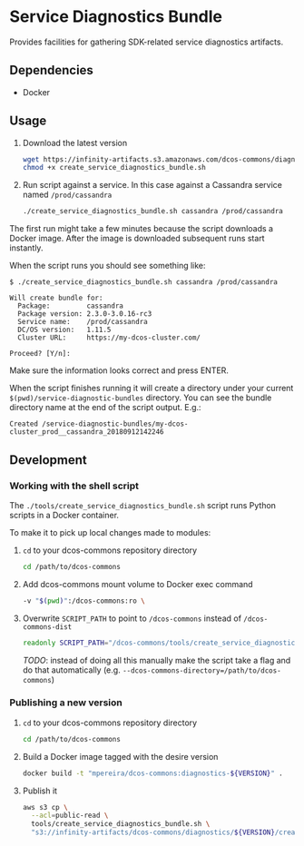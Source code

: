 # Service Diagnostics Bundle

Provides facilities for gathering SDK-related service diagnostics artifacts.

## Dependencies
- Docker

## Usage

1. Download the latest version

   ```bash
   wget https://infinity-artifacts.s3.amazonaws.com/dcos-commons/diagnostics/v0.1.0/create_service_diagnostics_bundle.sh
   chmod +x create_service_diagnostics_bundle.sh
   ```

1. Run script against a service. In this case against a Cassandra service named `/prod/cassandra`

   ```bash
   ./create_service_diagnostics_bundle.sh cassandra /prod/cassandra
   ```

The first run might take a few minutes because the script downloads a Docker image. After the image is downloaded
subsequent runs start instantly.

When the script runs you should see something like:
```
$ ./create_service_diagnostics_bundle.sh cassandra /prod/cassandra

Will create bundle for:
  Package:         cassandra
  Package version: 2.3.0-3.0.16-rc3
  Service name:    /prod/cassandra
  DC/OS version:   1.11.5
  Cluster URL:     https://my-dcos-cluster.com/

Proceed? [Y/n]:
```

Make sure the information looks correct and press ENTER.

When the script finishes running it will create a directory under your current `$(pwd)/service-diagnostic-bundles`
directory. You can see the bundle directory name at the end of the script output. E.g.:
```
Created /service-diagnostic-bundles/my-dcos-cluster_prod__cassandra_20180912142246
```

## Development

### Working with the shell script
The `./tools/create_service_diagnostics_bundle.sh` script runs Python scripts in a Docker container.

To make it to pick up local changes made to modules:

1. `cd` to your dcos-commons repository directory

   ```bash
   cd /path/to/dcos-commons
   ```

1. Add dcos-commons mount volume to Docker exec command

   ```bash
   -v "$(pwd)":/dcos-commons:ro \
   ```

1. Overwrite `SCRIPT_PATH` to point to `/dcos-commons` instead of `/dcos-commons-dist`

   ```bash
   readonly SCRIPT_PATH="/dcos-commons/tools/create_service_diagnostics_bundle.py"
   ```

   *TODO*: instead of doing all this manually make the script take a flag and do that automatically (e.g.
   `--dcos-commons-directory=/path/to/dcos-commons`)

### Publishing a new version

1. `cd` to your dcos-commons repository directory

   ```bash
   cd /path/to/dcos-commons
   ```

1. Build a Docker image tagged with the desire version

   ```bash
   docker build -t "mpereira/dcos-commons:diagnostics-${VERSION}" .
   ```

1. Publish it

   ```bash
   aws s3 cp \
     --acl=public-read \
     tools/create_service_diagnostics_bundle.sh \
     "s3://infinity-artifacts/dcos-commons/diagnostics/${VERSION}/create_service_diagnostics_bundle.sh"
   ```
